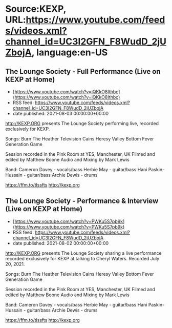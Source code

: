 # Source:KEXP, URL:https://www.youtube.com/feeds/videos.xml?channel_id=UC3I2GFN_F8WudD_2jUZbojA, language:en-US

## The Lounge Society - Full Performance (Live on KEXP at Home)
 - [https://www.youtube.com/watch?v=iQKkO8Ithbc](https://www.youtube.com/watch?v=iQKkO8Ithbc)
 - RSS feed: https://www.youtube.com/feeds/videos.xml?channel_id=UC3I2GFN_F8WudD_2jUZbojA
 - date published: 2021-08-03 00:00:00+00:00

http://KEXP.ORG presents The Lounge Society performing live, recorded exclusively for KEXP.

Songs:
Burn The Heather
Television 
Cains Heresy
Valley Bottom Fever
Generation Game

Session recorded in the Pink Room at YES, Manchester, UK
Filmed and edited by Matthew Boone 
Audio and Mixing by Mark Lewis 

Band:
Cameron Davey - vocals/bass
Herbie May - guitar/bass
Hani Paskin-Hussain - guitar/bass
Archie Dewis - drums

https://ffm.to/tlssfts
http://kexp.org

## The Lounge Society - Performance & Interview (Live on KEXP at Home)
 - [https://www.youtube.com/watch?v=PWKu5S7pb9k](https://www.youtube.com/watch?v=PWKu5S7pb9k)
 - RSS feed: https://www.youtube.com/feeds/videos.xml?channel_id=UC3I2GFN_F8WudD_2jUZbojA
 - date published: 2021-08-02 00:00:00+00:00

http://KEXP.ORG presents The Lounge Society sharing a live performance recorded exclusively for KEXP at talking to Cheryl Waters.  Recorded July 20, 2021.

Songs:
Burn The Heather
Television 
Cains Heresy
Valley Bottom Fever
Generation Game

Session recorded in the Pink Room at YES, Manchester, UK
Filmed and edited by Matthew Boone 
Audio and Mixing by Mark Lewis 

Band:
Cameron Davey - vocals/bass
Herbie May - guitar/bass
Hani Paskin-Hussain - guitar/bass
Archie Dewis - drums

https://ffm.to/tlssfts
http://kexp.org

